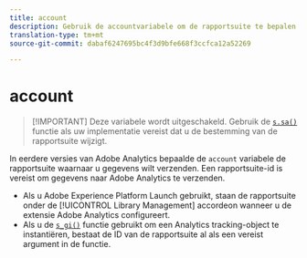 ```yaml
---
title: account
description: Gebruik de accountvariabele om de rapportsuite te bepalen waarnaar gegevens worden verzonden.
translation-type: tm+mt
source-git-commit: dabaf6247695bc4f3d9bfe668f3ccfca12a52269

---
```



# account

>[!IMPORTANT] Deze variabele wordt uitgeschakeld. Gebruik de [`s.sa()`](../functions/sa-method.md) functie als uw implementatie vereist dat u de bestemming van de rapportsuite wijzigt.

In eerdere versies van Adobe Analytics bepaalde de `account` variabele de rapportsuite waarnaar u gegevens wilt verzenden. Een rapportsuite-id is vereist om gegevens naar Adobe Analytics te verzenden.

* Als u Adobe Experience Platform Launch gebruikt, staan de rapportsuite onder de [!UICONTROL Library Management] accordeon wanneer u de extensie Adobe Analytics configureert.
* Als u de [`s_gi()`](../functions/s-gi.md) functie gebruikt om een Analytics tracking-object te instantiëren, bestaat de ID van de rapportsuite al als een vereist argument in de functie.
